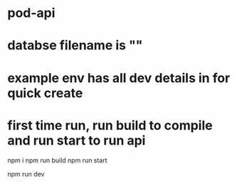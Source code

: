 # pod-api
# databse filename is ""
# example env has all dev details in for quick create
# first time run, run build to compile and run start to run api
npm i
npm run build
npm run start

npm run dev